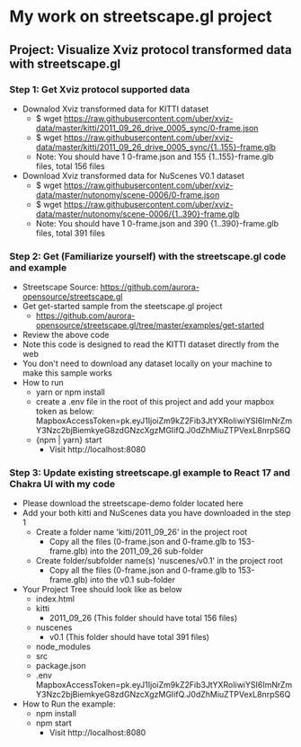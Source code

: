 # My work on streetscape.gl project #


## Project: Visualize Xviz protocol transformed data with streetscape.gl ##

### Step 1: Get Xviz protocol supported data 
- Downalod Xviz transformed data for KITTI dataset
  - $ wget https://raw.githubusercontent.com/uber/xviz-data/master/kitti/2011_09_26_drive_0005_sync/0-frame.json
  - $ wget https://raw.githubusercontent.com/uber/xviz-data/master/kitti/2011_09_26_drive_0005_sync/{1..155}-frame.glb
  - Note: You should have 1 0-frame.json and 155 {1..155}-frame.glb files, total 156 files
- Download Xviz transformed data for NuScenes V0.1 dataset
  - $ wget https://raw.githubusercontent.com/uber/xviz-data/master/nutonomy/scene-0006/0-frame.json
  - $ wget https://raw.githubusercontent.com/uber/xviz-data/master/nutonomy/scene-0006/{1..390}-frame.glb
  - Note: You should have 1 0-frame.json and 390 {1..390}-frame.glb files, total 391 files

### Step 2: Get (Familiarize yourself) with the streetscape.gl code and example
- Streetscape Source: https://github.com/aurora-opensource/streetscape.gl
- Get get-started sample from the steetscape.gl project
  - https://github.com/aurora-opensource/streetscape.gl/tree/master/examples/get-started
- Review the above code
- Note this code is designed to read the KITTI dataset directly from the web
- You don't need to download any dataset locally on your machine to make this sample works
- How to run
  - yarn or npm install
  - create a .env file in the root of this project and add your mapbox token as below:
     MapboxAccessToken=pk.eyJ1IjoiZm9kZ2Fib3JtYXRoIiwiYSI6ImNrZmY3Nzc2bjBiemkyeG8zdGNzcXgzMGIifQ.J0dZhMiuZTPVexL8nrpS6Q
  - {npm | yarn} start
    - Visit http://localhost:8080

### Step 3: Update existing streetscape.gl example to React 17 and Chakra UI with my code
- Please download the streetscape-demo folder located here
- Add your both kitti and NuScenes data you have downloaded in the step 1
  - Create a folder name 'kitti/2011_09_26' in the project root
    - Copy all the files (0-frame.json and 0-frame.glb to 153-frame.glb) into the 2011_09_26 sub-folder
  - Create folder/subfolder name(s) 'nuscenes/v0.1' in the project root
    - Copy all the files (0-frame.json and 0-frame.glb to 153-frame.glb) into the v0.1 sub-folder
- Your Project Tree should look like as below
  - index.html
  - kitti
    - 2011_09_26 (This folder should have total 156 files)
  - nuscenes
    - v0.1 (This folder should have total 391 files)
  - node_modules
  - src
  - package.json
  - .env
    MapboxAccessToken=pk.eyJ1IjoiZm9kZ2Fib3JtYXRoIiwiYSI6ImNrZmY3Nzc2bjBiemkyeG8zdGNzcXgzMGIifQ.J0dZhMiuZTPVexL8nrpS6Q
- How to Run the example:
  - npm install
  - npm start
    - Visit http://localhost:8080
